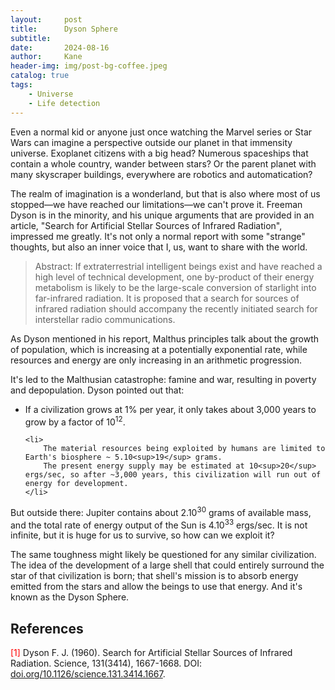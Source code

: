 ```yaml
---
layout:     post
title:      Dyson Sphere
subtitle:   
date:       2024-08-16
author:     Kane
header-img: img/post-bg-coffee.jpeg
catalog: true
tags:
    - Universe
    - Life detection
---
```


Even a normal kid or anyone just once watching the Marvel series or Star Wars can imagine a perspective outside our planet in that immensity universe. Exoplanet citizens with a big head? Numerous spaceships that contain a whole country, wander between stars? Or the parent planet with many skyscraper buildings, everywhere are robotics and automatication?

The realm of imagination is a wonderland, but that is also where most of us stopped—we have reached our limitations—we can't prove it. Freeman Dyson is in the minority, and his unique arguments that are provided in an article, "Search for Artificial Stellar Sources of Infrared Radiation", impressed me greatly. It's not only a normal report with some "strange" thoughts, but also an inner voice that I, us, want to share with the world.

> Abstract: If extraterrestrial intelligent beings exist and have reached a high level of technical development, one by-product of their energy metabolism is likely to be the large-scale conversion of starlight into far-infrared radiation. It is proposed that a search for sources of infrared radiation should accompany the recently initiated search for interstellar radio communications.

As Dyson mentioned in his report, Malthus principles talk about the growth of population, which is increasing at a potentially exponential rate, while resources and energy are only increasing in an arithmetic progression.

It's led to the Malthusian catastrophe: famine and war, resulting in poverty and depopulation. Dyson pointed out that:

<ul>
    <li>
        If a civilization grows at 1% per year, it only takes about 3,000 years to grow by a factor of 10<sup>12</sup>.
    </li>

    <li>
        The material resources being exploited by humans are limited to Earth's biosphere ~ 5.10<sup>19</sup> grams.
        The present energy supply may be estimated at 10<sup>20</sup> ergs/sec, so after ~3,000 years, this civilization will run out of energy for development.
    </li>
</ul>

But outside there: Jupiter contains about 2.10<sup>30</sup> grams of available mass, and the total rate of energy output of the Sun is 4.10<sup>33</sup> ergs/sec. It is not infinite, but it is huge for us to survive, so how can we exploit it?

The same toughness might likely be questioned for any similar civilization. The idea of the development of a large shell that could entirely surround the star of that civilization is born; that shell's mission is to absorb energy emitted from the stars and allow the beings to use that energy. And it's known as the Dyson Sphere.

## References

<p>
    <span style="color: #FF0000">[1]</span> Dyson F. J. (1960). Search for Artificial Stellar Sources of Infrared Radiation. Science, 131(3414), 1667-1668. DOI: <a href="https://doi.org/10.1126/science.131.3414.1667" target="_blank" rel="noopener noreferrer">doi.org/10.1126/science.131.3414.1667</a>.
</p>

